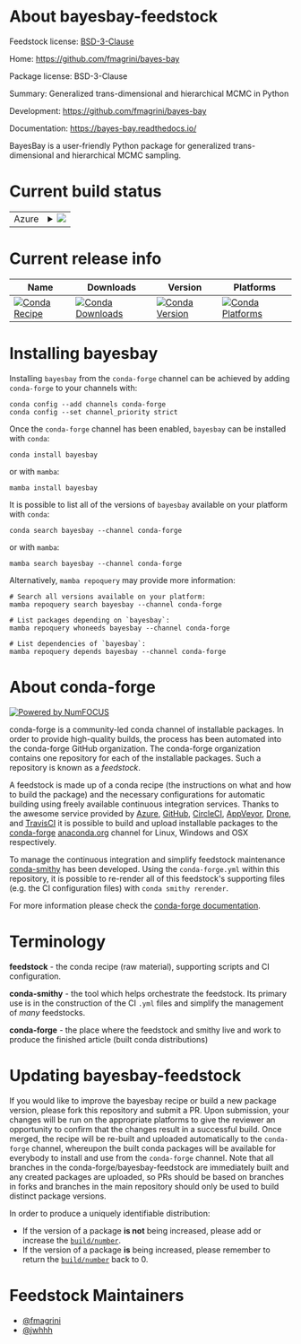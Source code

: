 About bayesbay-feedstock
========================

Feedstock license: [BSD-3-Clause](https://github.com/conda-forge/bayesbay-feedstock/blob/main/LICENSE.txt)

Home: https://github.com/fmagrini/bayes-bay

Package license: BSD-3-Clause

Summary: Generalized trans-dimensional and hierarchical MCMC in Python

Development: https://github.com/fmagrini/bayes-bay

Documentation: https://bayes-bay.readthedocs.io/

BayesBay is a user-friendly Python package for generalized trans-dimensional and hierarchical MCMC sampling.


Current build status
====================


<table>
    
  <tr>
    <td>Azure</td>
    <td>
      <details>
        <summary>
          <a href="https://dev.azure.com/conda-forge/feedstock-builds/_build/latest?definitionId=22475&branchName=main">
            <img src="https://dev.azure.com/conda-forge/feedstock-builds/_apis/build/status/bayesbay-feedstock?branchName=main">
          </a>
        </summary>
        <table>
          <thead><tr><th>Variant</th><th>Status</th></tr></thead>
          <tbody><tr>
              <td>linux_64_numpy1.22python3.8.____cpython</td>
              <td>
                <a href="https://dev.azure.com/conda-forge/feedstock-builds/_build/latest?definitionId=22475&branchName=main">
                  <img src="https://dev.azure.com/conda-forge/feedstock-builds/_apis/build/status/bayesbay-feedstock?branchName=main&jobName=linux&configuration=linux%20linux_64_numpy1.22python3.8.____cpython" alt="variant">
                </a>
              </td>
            </tr><tr>
              <td>linux_64_numpy1.22python3.9.____73_pypy</td>
              <td>
                <a href="https://dev.azure.com/conda-forge/feedstock-builds/_build/latest?definitionId=22475&branchName=main">
                  <img src="https://dev.azure.com/conda-forge/feedstock-builds/_apis/build/status/bayesbay-feedstock?branchName=main&jobName=linux&configuration=linux%20linux_64_numpy1.22python3.9.____73_pypy" alt="variant">
                </a>
              </td>
            </tr><tr>
              <td>linux_64_numpy2.0python3.10.____cpython</td>
              <td>
                <a href="https://dev.azure.com/conda-forge/feedstock-builds/_build/latest?definitionId=22475&branchName=main">
                  <img src="https://dev.azure.com/conda-forge/feedstock-builds/_apis/build/status/bayesbay-feedstock?branchName=main&jobName=linux&configuration=linux%20linux_64_numpy2.0python3.10.____cpython" alt="variant">
                </a>
              </td>
            </tr><tr>
              <td>linux_64_numpy2.0python3.11.____cpython</td>
              <td>
                <a href="https://dev.azure.com/conda-forge/feedstock-builds/_build/latest?definitionId=22475&branchName=main">
                  <img src="https://dev.azure.com/conda-forge/feedstock-builds/_apis/build/status/bayesbay-feedstock?branchName=main&jobName=linux&configuration=linux%20linux_64_numpy2.0python3.11.____cpython" alt="variant">
                </a>
              </td>
            </tr><tr>
              <td>linux_64_numpy2.0python3.12.____cpython</td>
              <td>
                <a href="https://dev.azure.com/conda-forge/feedstock-builds/_build/latest?definitionId=22475&branchName=main">
                  <img src="https://dev.azure.com/conda-forge/feedstock-builds/_apis/build/status/bayesbay-feedstock?branchName=main&jobName=linux&configuration=linux%20linux_64_numpy2.0python3.12.____cpython" alt="variant">
                </a>
              </td>
            </tr><tr>
              <td>linux_64_numpy2.0python3.9.____cpython</td>
              <td>
                <a href="https://dev.azure.com/conda-forge/feedstock-builds/_build/latest?definitionId=22475&branchName=main">
                  <img src="https://dev.azure.com/conda-forge/feedstock-builds/_apis/build/status/bayesbay-feedstock?branchName=main&jobName=linux&configuration=linux%20linux_64_numpy2.0python3.9.____cpython" alt="variant">
                </a>
              </td>
            </tr><tr>
              <td>osx_64_numpy1.22python3.8.____cpython</td>
              <td>
                <a href="https://dev.azure.com/conda-forge/feedstock-builds/_build/latest?definitionId=22475&branchName=main">
                  <img src="https://dev.azure.com/conda-forge/feedstock-builds/_apis/build/status/bayesbay-feedstock?branchName=main&jobName=osx&configuration=osx%20osx_64_numpy1.22python3.8.____cpython" alt="variant">
                </a>
              </td>
            </tr><tr>
              <td>osx_64_numpy1.22python3.9.____73_pypy</td>
              <td>
                <a href="https://dev.azure.com/conda-forge/feedstock-builds/_build/latest?definitionId=22475&branchName=main">
                  <img src="https://dev.azure.com/conda-forge/feedstock-builds/_apis/build/status/bayesbay-feedstock?branchName=main&jobName=osx&configuration=osx%20osx_64_numpy1.22python3.9.____73_pypy" alt="variant">
                </a>
              </td>
            </tr><tr>
              <td>osx_64_numpy2.0python3.10.____cpython</td>
              <td>
                <a href="https://dev.azure.com/conda-forge/feedstock-builds/_build/latest?definitionId=22475&branchName=main">
                  <img src="https://dev.azure.com/conda-forge/feedstock-builds/_apis/build/status/bayesbay-feedstock?branchName=main&jobName=osx&configuration=osx%20osx_64_numpy2.0python3.10.____cpython" alt="variant">
                </a>
              </td>
            </tr><tr>
              <td>osx_64_numpy2.0python3.11.____cpython</td>
              <td>
                <a href="https://dev.azure.com/conda-forge/feedstock-builds/_build/latest?definitionId=22475&branchName=main">
                  <img src="https://dev.azure.com/conda-forge/feedstock-builds/_apis/build/status/bayesbay-feedstock?branchName=main&jobName=osx&configuration=osx%20osx_64_numpy2.0python3.11.____cpython" alt="variant">
                </a>
              </td>
            </tr><tr>
              <td>osx_64_numpy2.0python3.12.____cpython</td>
              <td>
                <a href="https://dev.azure.com/conda-forge/feedstock-builds/_build/latest?definitionId=22475&branchName=main">
                  <img src="https://dev.azure.com/conda-forge/feedstock-builds/_apis/build/status/bayesbay-feedstock?branchName=main&jobName=osx&configuration=osx%20osx_64_numpy2.0python3.12.____cpython" alt="variant">
                </a>
              </td>
            </tr><tr>
              <td>osx_64_numpy2.0python3.9.____cpython</td>
              <td>
                <a href="https://dev.azure.com/conda-forge/feedstock-builds/_build/latest?definitionId=22475&branchName=main">
                  <img src="https://dev.azure.com/conda-forge/feedstock-builds/_apis/build/status/bayesbay-feedstock?branchName=main&jobName=osx&configuration=osx%20osx_64_numpy2.0python3.9.____cpython" alt="variant">
                </a>
              </td>
            </tr><tr>
              <td>win_64_numpy1.22python3.8.____cpython</td>
              <td>
                <a href="https://dev.azure.com/conda-forge/feedstock-builds/_build/latest?definitionId=22475&branchName=main">
                  <img src="https://dev.azure.com/conda-forge/feedstock-builds/_apis/build/status/bayesbay-feedstock?branchName=main&jobName=win&configuration=win%20win_64_numpy1.22python3.8.____cpython" alt="variant">
                </a>
              </td>
            </tr><tr>
              <td>win_64_numpy1.22python3.9.____73_pypy</td>
              <td>
                <a href="https://dev.azure.com/conda-forge/feedstock-builds/_build/latest?definitionId=22475&branchName=main">
                  <img src="https://dev.azure.com/conda-forge/feedstock-builds/_apis/build/status/bayesbay-feedstock?branchName=main&jobName=win&configuration=win%20win_64_numpy1.22python3.9.____73_pypy" alt="variant">
                </a>
              </td>
            </tr><tr>
              <td>win_64_numpy2.0python3.10.____cpython</td>
              <td>
                <a href="https://dev.azure.com/conda-forge/feedstock-builds/_build/latest?definitionId=22475&branchName=main">
                  <img src="https://dev.azure.com/conda-forge/feedstock-builds/_apis/build/status/bayesbay-feedstock?branchName=main&jobName=win&configuration=win%20win_64_numpy2.0python3.10.____cpython" alt="variant">
                </a>
              </td>
            </tr><tr>
              <td>win_64_numpy2.0python3.11.____cpython</td>
              <td>
                <a href="https://dev.azure.com/conda-forge/feedstock-builds/_build/latest?definitionId=22475&branchName=main">
                  <img src="https://dev.azure.com/conda-forge/feedstock-builds/_apis/build/status/bayesbay-feedstock?branchName=main&jobName=win&configuration=win%20win_64_numpy2.0python3.11.____cpython" alt="variant">
                </a>
              </td>
            </tr><tr>
              <td>win_64_numpy2.0python3.12.____cpython</td>
              <td>
                <a href="https://dev.azure.com/conda-forge/feedstock-builds/_build/latest?definitionId=22475&branchName=main">
                  <img src="https://dev.azure.com/conda-forge/feedstock-builds/_apis/build/status/bayesbay-feedstock?branchName=main&jobName=win&configuration=win%20win_64_numpy2.0python3.12.____cpython" alt="variant">
                </a>
              </td>
            </tr><tr>
              <td>win_64_numpy2.0python3.9.____cpython</td>
              <td>
                <a href="https://dev.azure.com/conda-forge/feedstock-builds/_build/latest?definitionId=22475&branchName=main">
                  <img src="https://dev.azure.com/conda-forge/feedstock-builds/_apis/build/status/bayesbay-feedstock?branchName=main&jobName=win&configuration=win%20win_64_numpy2.0python3.9.____cpython" alt="variant">
                </a>
              </td>
            </tr>
          </tbody>
        </table>
      </details>
    </td>
  </tr>
</table>

Current release info
====================

| Name | Downloads | Version | Platforms |
| --- | --- | --- | --- |
| [![Conda Recipe](https://img.shields.io/badge/recipe-bayesbay-green.svg)](https://anaconda.org/conda-forge/bayesbay) | [![Conda Downloads](https://img.shields.io/conda/dn/conda-forge/bayesbay.svg)](https://anaconda.org/conda-forge/bayesbay) | [![Conda Version](https://img.shields.io/conda/vn/conda-forge/bayesbay.svg)](https://anaconda.org/conda-forge/bayesbay) | [![Conda Platforms](https://img.shields.io/conda/pn/conda-forge/bayesbay.svg)](https://anaconda.org/conda-forge/bayesbay) |

Installing bayesbay
===================

Installing `bayesbay` from the `conda-forge` channel can be achieved by adding `conda-forge` to your channels with:

```
conda config --add channels conda-forge
conda config --set channel_priority strict
```

Once the `conda-forge` channel has been enabled, `bayesbay` can be installed with `conda`:

```
conda install bayesbay
```

or with `mamba`:

```
mamba install bayesbay
```

It is possible to list all of the versions of `bayesbay` available on your platform with `conda`:

```
conda search bayesbay --channel conda-forge
```

or with `mamba`:

```
mamba search bayesbay --channel conda-forge
```

Alternatively, `mamba repoquery` may provide more information:

```
# Search all versions available on your platform:
mamba repoquery search bayesbay --channel conda-forge

# List packages depending on `bayesbay`:
mamba repoquery whoneeds bayesbay --channel conda-forge

# List dependencies of `bayesbay`:
mamba repoquery depends bayesbay --channel conda-forge
```


About conda-forge
=================

[![Powered by
NumFOCUS](https://img.shields.io/badge/powered%20by-NumFOCUS-orange.svg?style=flat&colorA=E1523D&colorB=007D8A)](https://numfocus.org)

conda-forge is a community-led conda channel of installable packages.
In order to provide high-quality builds, the process has been automated into the
conda-forge GitHub organization. The conda-forge organization contains one repository
for each of the installable packages. Such a repository is known as a *feedstock*.

A feedstock is made up of a conda recipe (the instructions on what and how to build
the package) and the necessary configurations for automatic building using freely
available continuous integration services. Thanks to the awesome service provided by
[Azure](https://azure.microsoft.com/en-us/services/devops/), [GitHub](https://github.com/),
[CircleCI](https://circleci.com/), [AppVeyor](https://www.appveyor.com/),
[Drone](https://cloud.drone.io/welcome), and [TravisCI](https://travis-ci.com/)
it is possible to build and upload installable packages to the
[conda-forge](https://anaconda.org/conda-forge) [anaconda.org](https://anaconda.org/)
channel for Linux, Windows and OSX respectively.

To manage the continuous integration and simplify feedstock maintenance
[conda-smithy](https://github.com/conda-forge/conda-smithy) has been developed.
Using the ``conda-forge.yml`` within this repository, it is possible to re-render all of
this feedstock's supporting files (e.g. the CI configuration files) with ``conda smithy rerender``.

For more information please check the [conda-forge documentation](https://conda-forge.org/docs/).

Terminology
===========

**feedstock** - the conda recipe (raw material), supporting scripts and CI configuration.

**conda-smithy** - the tool which helps orchestrate the feedstock.
                   Its primary use is in the construction of the CI ``.yml`` files
                   and simplify the management of *many* feedstocks.

**conda-forge** - the place where the feedstock and smithy live and work to
                  produce the finished article (built conda distributions)


Updating bayesbay-feedstock
===========================

If you would like to improve the bayesbay recipe or build a new
package version, please fork this repository and submit a PR. Upon submission,
your changes will be run on the appropriate platforms to give the reviewer an
opportunity to confirm that the changes result in a successful build. Once
merged, the recipe will be re-built and uploaded automatically to the
`conda-forge` channel, whereupon the built conda packages will be available for
everybody to install and use from the `conda-forge` channel.
Note that all branches in the conda-forge/bayesbay-feedstock are
immediately built and any created packages are uploaded, so PRs should be based
on branches in forks and branches in the main repository should only be used to
build distinct package versions.

In order to produce a uniquely identifiable distribution:
 * If the version of a package **is not** being increased, please add or increase
   the [``build/number``](https://docs.conda.io/projects/conda-build/en/latest/resources/define-metadata.html#build-number-and-string).
 * If the version of a package **is** being increased, please remember to return
   the [``build/number``](https://docs.conda.io/projects/conda-build/en/latest/resources/define-metadata.html#build-number-and-string)
   back to 0.

Feedstock Maintainers
=====================

* [@fmagrini](https://github.com/fmagrini/)
* [@jwhhh](https://github.com/jwhhh/)

